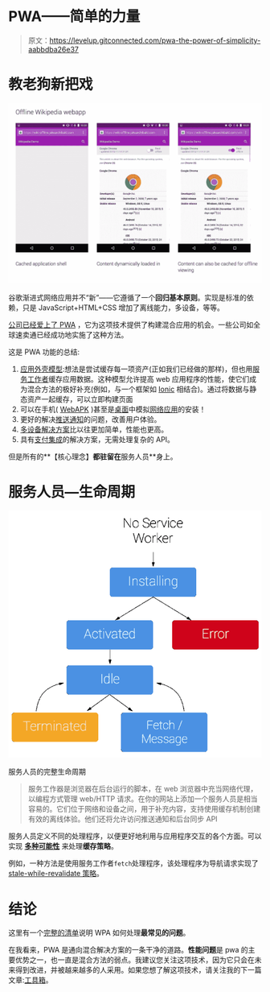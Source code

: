 # PWA——简单的力量

> 原文：<https://levelup.gitconnected.com/pwa-the-power-of-simplicity-aabbdba26e37>

# 教老狗新把戏

![](img/9556880b13f736a7890366805bf9af58.png)

谷歌渐进式网络应用并不“新”——它遵循了一个**回归基本原则**。实现是标准的依赖，只是 JavaScript+HTML+CSS 增加了离线能力，多设备，等等。

[公司已经爱上了 PWA](https://www.computerworld.com/article/3314746/mobile-apps/why-microsoft-and-google-love-progressive-web-apps.html) ，它为这项技术提供了构建混合应用的机会。一些公司如全球速卖通已经成功地实施了这种方法。

这是 PWA 功能的总结:

1.  [应用外壳模型](https://developers.google.com/web/fundamentals/architecture/app-shell):想法是尝试缓存每一项资产(正如我们已经做的那样)，但也用[服务工作者](https://developers.google.com/web/ilt/pwa/introduction-to-service-worker)缓存应用数据。这种模型允许提高 web 应用程序的性能，使它们成为混合方法的极好补充(例如，与一个框架如 [Ionic](https://ionicframework.com/docs/developer-resources/service-worker/) 相结合)。通过将数据与静态资产一起缓存，可以立即构建页面
2.  可以在手机( [WebAPK](https://developers.google.com/web/fundamentals/integration/webapks) )甚至是[桌面](https://developers.google.com/web/fundamentals/app-install-banners/)中模拟[网络应用](https://developers.google.com/web/fundamentals/app-install-banners/)的安装！
3.  更好的解决[推送通知](https://developers.google.com/web/fundamentals/push-notifications/)的问题，改善用户体验。
4.  [多设备解决方案](https://developers.google.com/web/fundamentals/codelabs/your-first-multi-screen-site/)比以往更加简单，性能也更高。
5.  具有[支付集成](https://developers.google.com/web/fundamentals/payments/)的解决方案，无需处理复杂的 API。

但是所有的**【核心理念】**都驻留在**服务人员**身上。

# 服务人员—生命周期

![](img/8c3e84610d6c17b2f69b205c7b98a2e1.png)

服务人员的完整生命周期

> 服务工作器是浏览器在后台运行的脚本，在 web 浏览器中充当网络代理，以编程方式管理 web/HTTP 请求。在你的网站上添加一个服务人员是相当容易的。它们位于网络和设备之间，用于补充内容，支持使用缓存机制创建有效的离线体验。他们还将允许访问推送通知和后台同步 API

服务人员定义不同的处理程序，以便更好地利用与应用程序交互的各个方面。可以实现 [**多种可能性**](https://developers.google.com/web/fundamentals/instant-and-offline/offline-cookbook/) 来处理**缓存策略**。

例如，一种方法是使用服务工作者`fetch`处理程序，该处理程序为导航请求实现了 [stale-while-revalidate 策略](https://developers.google.com/web/fundamentals/instant-and-offline/offline-cookbook/#stale-while-revalidate)。

# 结论

这里有一个[完整的清单](https://developers.google.com/web/progressive-web-apps/checklist)说明 WPA 如何处理**最常见的问题**。

在我看来，PWA 是通向混合解决方案的一条干净的道路。**性能问题**是 pwa 的主要优势之一，也一直是混合方法的弱点。我建议您关注这项技术，因为它只会在未来得到改进，并被越来越多的人采用。如果您想了解这项技术，请关注我的下一篇文章:[工具箱](https://medium.com/@krukmat/workbox-improving-the-pwa-4a5f5bda8c9d)。